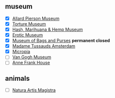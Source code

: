 ## museum
- [x] [Allard Pierson Museum](https://en.wikipedia.org/wiki/Allard_Pierson_Museum)
- [x] [Torture Museum](https://en.wikipedia.org/wiki/Torture_Museum,_Amsterdam)
- [x] [Hash, Marihuana & Hemp Museum](https://en.wikipedia.org/wiki/Hash,_Marihuana_%26_Hemp_Museum)
- [x] [Erotic Museum](https://de.wikipedia.org/wiki/Erotic_Museum)
- [x] [Museum of Bags and Purses](https://en.wikipedia.org/wiki/Museum_of_Bags_and_Purses) **permanent closed**
- [x] [Madame Tussauds Amsterdam](https://en.wikipedia.org/wiki/Madame_Tussauds_Amsterdam)
- [x] [Micropia](https://en.wikipedia.org/wiki/Micropia_(museum))
- [ ] [Van Gogh Museum](https://en.wikipedia.org/wiki/Van_Gogh_Museum)
- [ ] [Anne Frank House](https://en.wikipedia.org/wiki/Anne_Frank_House)

## animals
- [ ] [Natura Artis Magistra](https://en.wikipedia.org/wiki/Natura_Artis_Magistra)
